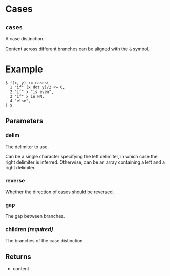 # Cases

## `cases`

A case distinction.

Content across different branches can be aligned with the `&` symbol.

# Example
```example
$ f(x, y) := cases(
  1 "if" (x dot y)/2 <= 0,
  2 "if" x "is even",
  3 "if" x in NN,
  4 "else",
) $
```

## Parameters

### delim 

The delimiter to use.

Can be a single character specifying the left delimiter, in which case
the right delimiter is inferred. Otherwise, can be an array containing a
left and a right delimiter.



### reverse 

Whether the direction of cases should be reversed.



### gap 

The gap between branches.



### children *(required)*

The branches of the case distinction.

## Returns

- content

